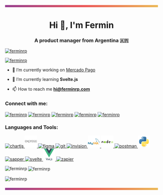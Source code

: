 ![](./images/gradient.png)

<h1 align="center">Hi 👋, I'm Fermin</h1>
<h3 align="center">A product manager from Argentina 🇦🇷</h3>

<p align="left"> <a href="https://github.com/ryo-ma/github-profile-trophy"><img src="https://github-profile-trophy.vercel.app/?username=ferminrp" alt="ferminrp" /></a> </p>

<p align="left"> <a href="https://twitter.com/ferminrp" target="blank"><img src="https://img.shields.io/twitter/follow/ferminrp?logo=twitter&style=for-the-badge" alt="ferminrp" /></a> </p>

- 🔭 I’m currently working on [Mercado Pago](https://mercadopago.com)

- 🌱 I’m currently learning **Svelte.js**

- 📫 How to reach me **hi@ferminrp.com**

<h3 align="left">Connect with me:</h3>
<p align="left">
<a href="https://codepen.io/ferminrp" target="blank"><img align="center" src="https://raw.githubusercontent.com/rahuldkjain/github-profile-readme-generator/master/src/images/icons/Social/codepen.svg" alt="ferminrp" height="30" width="40" /></a>
<a href="https://dev.to/ferminrp" target="blank"><img align="center" src="https://cdn.jsdelivr.net/npm/simple-icons@3.0.1/icons/dev-dot-to.svg" alt="ferminrp" height="30" width="40" /></a>
<a href="https://twitter.com/ferminrp" target="blank"><img align="center" src="https://raw.githubusercontent.com/rahuldkjain/github-profile-readme-generator/master/src/images/icons/Social/twitter.svg" alt="ferminrp" height="30" width="40" /></a>
<a href="https://linkedin.com/in/ferminrp" target="blank"><img align="center" src="https://raw.githubusercontent.com/rahuldkjain/github-profile-readme-generator/master/src/images/icons/Social/linked-in-alt.svg" alt="ferminrp" height="30" width="40" /></a>
<a href="https://stackoverflow.com/users/ferminrp" target="blank"><img align="center" src="https://raw.githubusercontent.com/rahuldkjain/github-profile-readme-generator/master/src/images/icons/Social/stack-overflow.svg" alt="ferminrp" height="30" width="40" /></a>
</p>

<h3 align="left">Languages and Tools:</h3>
<p align="left"> <a href="https://www.chartjs.org" target="_blank"> <img src="https://www.chartjs.org/media/logo-title.svg" alt="chartjs" width="40" height="40"/> </a> <a href="https://expressjs.com" target="_blank"> <img src="https://raw.githubusercontent.com/devicons/devicon/master/icons/express/express-original-wordmark.svg" alt="express" width="40" height="40"/> </a> <a href="https://www.figma.com/" target="_blank"> <img src="https://www.vectorlogo.zone/logos/figma/figma-icon.svg" alt="figma" width="40" height="40"/> </a> <a href="https://git-scm.com/" target="_blank"> <img src="https://www.vectorlogo.zone/logos/git-scm/git-scm-icon.svg" alt="git" width="40" height="40"/> </a> <a href="https://www.invisionapp.com/" target="_blank"> <img src="https://www.vectorlogo.zone/logos/invisionapp/invisionapp-icon.svg" alt="invision" width="40" height="40"/> </a> <a href="https://www.mysql.com/" target="_blank"> <img src="https://raw.githubusercontent.com/devicons/devicon/master/icons/mysql/mysql-original-wordmark.svg" alt="mysql" width="40" height="40"/> </a> <a href="https://nodejs.org" target="_blank"> <img src="https://raw.githubusercontent.com/devicons/devicon/master/icons/nodejs/nodejs-original-wordmark.svg" alt="nodejs" width="40" height="40"/> </a> <a href="https://postman.com" target="_blank"> <img src="https://www.vectorlogo.zone/logos/getpostman/getpostman-icon.svg" alt="postman" width="40" height="40"/> </a> <a href="https://www.python.org" target="_blank"> <img src="https://raw.githubusercontent.com/devicons/devicon/master/icons/python/python-original.svg" alt="python" width="40" height="40"/> </a> <a href="https://sapper.svelte.dev/" target="_blank"> <img src="https://raw.githubusercontent.com/bestofjs/bestofjs-webui/master/public/logos/sapper.svg" alt="sapper" width="40" height="40"/> </a> <a href="https://svelte.dev" target="_blank"> <img src="https://upload.wikimedia.org/wikipedia/commons/1/1b/Svelte_Logo.svg" alt="svelte" width="40" height="40"/> </a> <a href="https://vuejs.org/" target="_blank"> <img src="https://raw.githubusercontent.com/devicons/devicon/master/icons/vuejs/vuejs-original-wordmark.svg" alt="vuejs" width="40" height="40"/> </a> <a href="https://zapier.com" target="_blank"> <img src="https://www.vectorlogo.zone/logos/zapier/zapier-icon.svg" alt="zapier" width="40" height="40"/> </a> </p>

<p><img align="left" src="https://github-readme-stats.vercel.app/api/top-langs?username=ferminrp&show_icons=true&locale=en&layout=compact" alt="ferminrp" /></p>

<p>&nbsp;<img align="center" src="https://github-readme-stats.vercel.app/api?username=ferminrp&show_icons=true&locale=en" alt="ferminrp" /></p>

<p><img align="center" src="https://github-readme-streak-stats.herokuapp.com/?user=ferminrp&" alt="ferminrp" /></p>

![](./images/gradient.png)
